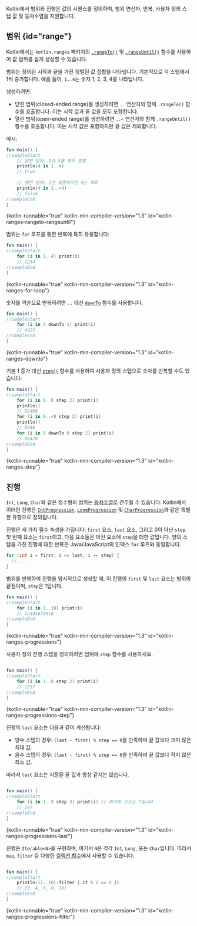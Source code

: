 [//]: # (title: 범위와 진행)

Kotlin에서 범위와 진행은 값의 시퀀스를 정의하며, 범위 연산자, 반복, 사용자 정의 스텝 값 및 등차수열을 지원합니다.

## 범위 {id="range"}

Kotlin에서는 `kotlin.ranges` 패키지의 [`.rangeTo()`](https://kotlinlang.org/api/latest/jvm/stdlib/kotlin.ranges/range-to.html) 및 [`.rangeUntil()`](https://kotlinlang.org/api/latest/jvm/stdlib/kotlin.ranges/range-until.html) 함수를 사용하여 값 범위를 쉽게 생성할 수 있습니다.

범위는 정의된 시작과 끝을 가진 정렬된 값 집합을 나타냅니다. 기본적으로 각 스텝에서 1씩 증가합니다. 예를 들어, `1..4`는 숫자 1, 2, 3, 4를 나타냅니다.

생성하려면:

*   닫힌 범위(closed-ended range)를 생성하려면 `..` 연산자와 함께 `.rangeTo()` 함수를 호출합니다. 이는 시작 값과 끝 값을 모두 포함합니다.
*   열린 범위(open-ended range)를 생성하려면 `..<` 연산자와 함께 `.rangeUntil()` 함수를 호출합니다. 이는 시작 값은 포함하지만 끝 값은 제외합니다.

예시:

```kotlin
fun main() {
//sampleStart
    // 닫힌 범위: 1과 4를 모두 포함
    println(4 in 1..4)
    // true
    
    // 열린 범위: 1은 포함하지만 4는 제외
    println(4 in 1..<4)
    // false
//sampleEnd
}
```
{kotlin-runnable="true" kotlin-min-compiler-version="1.3" id="kotlin-ranges-rangeto-rangeuntil"}

범위는 `for` 루프를 통한 반복에 특히 유용합니다:

```kotlin
fun main() {
//sampleStart
    for (i in 1..4) print(i)
    // 1234
//sampleEnd
}
```
{kotlin-runnable="true" kotlin-min-compiler-version="1.3" id="kotlin-ranges-for-loop"}

숫자를 역순으로 반복하려면 `..` 대신 [`downTo`](https://kotlinlang.org/api/latest/jvm/stdlib/kotlin.ranges/down-to.html) 함수를 사용합니다.

```kotlin
fun main() {
//sampleStart
    for (i in 4 downTo 1) print(i)
    // 4321
//sampleEnd
}
```
{kotlin-runnable="true" kotlin-min-compiler-version="1.3" id="kotlin-ranges-downto"}

기본 1 증가 대신 [`step()`](https://kotlinlang.org/api/latest/jvm/stdlib/kotlin.ranges/step.html) 함수를 사용하여 사용자 정의 스텝으로 숫자를 반복할 수도 있습니다:

```kotlin
fun main() {
//sampleStart
    for (i in 0..8 step 2) print(i)
    println()
    // 02468
    for (i in 0..<8 step 2) print(i)
    println()
    // 0246
    for (i in 8 downTo 0 step 2) print(i)
    // 86420
//sampleEnd
}
```
{kotlin-runnable="true" kotlin-min-compiler-version="1.3" id="kotlin-ranges-step"}

## 진행

`Int`, `Long`, `Char`와 같은 정수형의 범위는 [등차수열](https://en.wikipedia.org/wiki/Arithmetic_progression)로 간주될 수 있습니다. Kotlin에서 이러한 진행은 [`IntProgression`](https://kotlinlang.org/api/latest/jvm/stdlib/kotlin.ranges/-int-progression/index.html), [`LongProgression`](https://kotlinlang.org/api/latest/jvm/stdlib/kotlin.ranges/-long-progression/index.html) 및 [`CharProgression`](https://kotlinlang.org/api/latest/jvm/stdlib/kotlin.ranges/-char-progression/index.html)과 같은 특별한 유형으로 정의됩니다.

진행은 세 가지 필수 속성을 가집니다: `first` 요소, `last` 요소, 그리고 0이 아닌 `step`. 첫 번째 요소는 `first`이고, 다음 요소들은 이전 요소에 `step`을 더한 값입니다. 양의 스텝을 가진 진행에 대한 반복은 Java/JavaScript의 인덱스 `for` 루프와 동일합니다.

```java
for (int i = first; i <= last; i += step) {
  // ...
}
```

범위를 반복하여 진행을 암시적으로 생성할 때, 이 진행의 `first` 및 `last` 요소는 범위의 끝점이며, `step`은 1입니다.

```kotlin
fun main() {
//sampleStart
    for (i in 1..10) print(i)
    // 12345678910
//sampleEnd
}
```
{kotlin-runnable="true" kotlin-min-compiler-version="1.3" id="kotlin-ranges-progressions"}

사용자 정의 진행 스텝을 정의하려면 범위에 `step` 함수를 사용하세요.

```kotlin

fun main() {
//sampleStart
    for (i in 1..8 step 2) print(i)
    // 1357
//sampleEnd
}
```
{kotlin-runnable="true" kotlin-min-compiler-version="1.3" id="kotlin-ranges-progressions-step"}

진행의 `last` 요소는 다음과 같이 계산됩니다:
*   양수 스텝의 경우: `(last - first) % step == 0`을 만족하며 끝 값보다 크지 않은 최대 값.
*   음수 스텝의 경우: `(last - first) % step == 0`을 만족하며 끝 값보다 작지 않은 최소 값.

따라서 `last` 요소는 지정된 끝 값과 항상 같지는 않습니다.

```kotlin

fun main() {
//sampleStart
    for (i in 1..9 step 3) print(i) // 마지막 요소는 7입니다
    // 147
//sampleEnd
}
```
{kotlin-runnable="true" kotlin-min-compiler-version="1.3" id="kotlin-ranges-progressions-last"}

진행은 `Iterable<N>`을 구현하며, 여기서 `N`은 각각 `Int`, `Long`, 또는 `Char`입니다. 따라서 `map`, `filter` 등 다양한 [컬렉션 함수](collection-operations.md)에서 사용할 수 있습니다.

```kotlin

fun main() {
//sampleStart
    println((1..10).filter { it % 2 == 0 })
    // [2, 4, 6, 8, 10]
//sampleEnd
}
```
{kotlin-runnable="true" kotlin-min-compiler-version="1.3" id="kotlin-ranges-progressions-filter"}